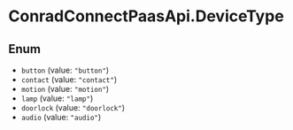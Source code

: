 # ConradConnectPaasApi.DeviceType

## Enum

* `button` (value: `"button"`)
* `contact` (value: `"contact"`)
* `motion` (value: `"motion"`)
* `lamp` (value: `"lamp"`)
* `doorlock` (value: `"doorlock"`)
* `audio` (value: `"audio"`)
